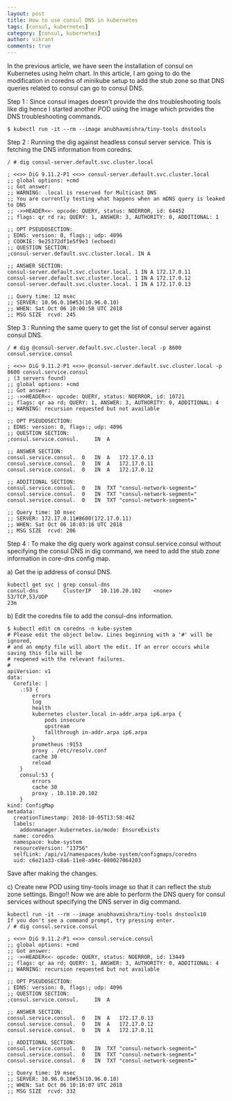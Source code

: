 ```yaml
---
layout: post
title: How to use consul DNS in kubernetes
tags: [consul, kubernetes]
category: [consul, kubernetes]
author: vikrant
comments: true
--- 
```


In the previous article, we have seen the installation of consul on Kubernetes using helm chart. In this article, I am going to do the modification in coredns of minikube setup to add the stub zone so that DNS queries related to consul can go to consul DNS. 

Step 1 : Since consul images doesn't provide the dns troubleshooting tools like dig hence I started another POD using the image which provides the DNS troubleshooting commands. 

~~~
$ kubectl run -it --rm --image anubhavmishra/tiny-tools dnstools
~~~

Step 2 : Running the dig against headless consul server service. This is fetching the DNS information from coredns. 

~~~
/ # dig consul-server.default.svc.cluster.local

; <<>> DiG 9.11.2-P1 <<>> consul-server.default.svc.cluster.local
;; global options: +cmd
;; Got answer:
;; WARNING: .local is reserved for Multicast DNS
;; You are currently testing what happens when an mDNS query is leaked to DNS
;; ->>HEADER<<- opcode: QUERY, status: NOERROR, id: 64452
;; flags: qr rd ra; QUERY: 1, ANSWER: 3, AUTHORITY: 0, ADDITIONAL: 1

;; OPT PSEUDOSECTION:
; EDNS: version: 0, flags:; udp: 4096
; COOKIE: 9e25372df1e5f9e3 (echoed)
;; QUESTION SECTION:
;consul-server.default.svc.cluster.local. IN A

;; ANSWER SECTION:
consul-server.default.svc.cluster.local. 1 IN A	172.17.0.11
consul-server.default.svc.cluster.local. 1 IN A	172.17.0.12
consul-server.default.svc.cluster.local. 1 IN A	172.17.0.13

;; Query time: 12 msec
;; SERVER: 10.96.0.10#53(10.96.0.10)
;; WHEN: Sat Oct 06 10:00:58 UTC 2018
;; MSG SIZE  rcvd: 245
~~~

Step 3 : Running the same query to get the list of consul server against consul DNS. 

~~~
/ # dig @consul-server.default.svc.cluster.local -p 8600 consul.service.consul

; <<>> DiG 9.11.2-P1 <<>> @consul-server.default.svc.cluster.local -p 8600 consul.service.consul
; (3 servers found)
;; global options: +cmd
;; Got answer:
;; ->>HEADER<<- opcode: QUERY, status: NOERROR, id: 10721
;; flags: qr aa rd; QUERY: 1, ANSWER: 3, AUTHORITY: 0, ADDITIONAL: 4
;; WARNING: recursion requested but not available

;; OPT PSEUDOSECTION:
; EDNS: version: 0, flags:; udp: 4096
;; QUESTION SECTION:
;consul.service.consul.		IN	A

;; ANSWER SECTION:
consul.service.consul.	0	IN	A	172.17.0.13
consul.service.consul.	0	IN	A	172.17.0.11
consul.service.consul.	0	IN	A	172.17.0.12

;; ADDITIONAL SECTION:
consul.service.consul.	0	IN	TXT	"consul-network-segment="
consul.service.consul.	0	IN	TXT	"consul-network-segment="
consul.service.consul.	0	IN	TXT	"consul-network-segment="

;; Query time: 10 msec
;; SERVER: 172.17.0.11#8600(172.17.0.11)
;; WHEN: Sat Oct 06 10:03:16 UTC 2018
;; MSG SIZE  rcvd: 206
~~~

Step 4 : To make the dig query work against consul.service.consul without specifying the consul DNS in dig command, we need to add the stub zone information in core-dns config map. 

a) Get the ip address of consul DNS.

~~~
kubectl get svc | grep consul-dns
consul-dns        ClusterIP   10.110.20.102    <none>        53/TCP,53/UDP                                                             23m
~~~

b) Edit the coredns file to add the consul-dns information. 
	
~~~
$ kubectl edit cm coredns -n kube-system
# Please edit the object below. Lines beginning with a '#' will be ignored,
# and an empty file will abort the edit. If an error occurs while saving this file will be
# reopened with the relevant failures.
#
apiVersion: v1
data:
  Corefile: |
    .:53 {
        errors
        log
        health
        kubernetes cluster.local in-addr.arpa ip6.arpa {
            pods insecure
            upstream
            fallthrough in-addr.arpa ip6.arpa
        }
        prometheus :9153
        proxy . /etc/resolv.conf
        cache 30
        reload
    }
    consul:53 {
        errors
        cache 30
        proxy . 10.110.20.102
    }
kind: ConfigMap
metadata:
  creationTimestamp: 2018-10-05T13:58:46Z
  labels:
    addonmanager.kubernetes.io/mode: EnsureExists
  name: coredns
  namespace: kube-system
  resourceVersion: "13756"
  selfLink: /api/v1/namespaces/kube-system/configmaps/coredns
  uid: c6e21a33-c8a6-11e8-a94c-080027064203
~~~

Save after making the changes. 

c) Create new POD using tiny-tools image so that it can reflect the stub zone settings. Bingo!! Now we are able to perform the DNS query for consul services without specifying the DNS server in dig command.

~~~
kubectl run -it --rm --image anubhavmishra/tiny-tools dnstools10
If you don't see a command prompt, try pressing enter.
/ # dig consul.service.consul

; <<>> DiG 9.11.2-P1 <<>> consul.service.consul
;; global options: +cmd
;; Got answer:
;; ->>HEADER<<- opcode: QUERY, status: NOERROR, id: 13449
;; flags: qr aa rd; QUERY: 1, ANSWER: 3, AUTHORITY: 0, ADDITIONAL: 4
;; WARNING: recursion requested but not available

;; OPT PSEUDOSECTION:
; EDNS: version: 0, flags:; udp: 4096
;; QUESTION SECTION:
;consul.service.consul.		IN	A

;; ANSWER SECTION:
consul.service.consul.	0	IN	A	172.17.0.13
consul.service.consul.	0	IN	A	172.17.0.12
consul.service.consul.	0	IN	A	172.17.0.11

;; ADDITIONAL SECTION:
consul.service.consul.	0	IN	TXT	"consul-network-segment="
consul.service.consul.	0	IN	TXT	"consul-network-segment="
consul.service.consul.	0	IN	TXT	"consul-network-segment="

;; Query time: 19 msec
;; SERVER: 10.96.0.10#53(10.96.0.10)
;; WHEN: Sat Oct 06 10:16:07 UTC 2018
;; MSG SIZE  rcvd: 332
~~~

